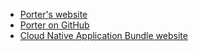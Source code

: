 - [Porter's website](https://porter.sh)
- [Porter on GitHub](https://github.com/getporter/porter)
- [Cloud Native Application Bundle website](https://cnab.io/)